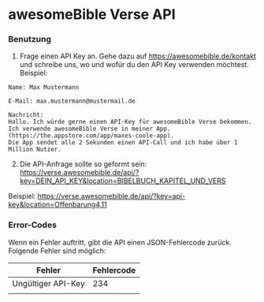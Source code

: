 # awesomeBible Verse API

### Benutzung
1. Frage einen API Key an. Gehe dazu auf https://awesomebible.de/kontakt und schreibe uns, wo und wofür du den API Key verwenden möchtest.
  Beispiel:
  ```
  Name: Max Mustermann
  
  E-Mail: max.mustermann@mustermail.de
  
  Nachricht: 
  Hallo. Ich würde gerne einen API-Key für awesomeBible Verse bekommen.
  Ich verwende awesomeBible Verse in meiner App. (https://the.appstore.com/app/maxes-coole-app).
  Die App sendet alle 2 Sekunden einen API-Call und ich habe über 1 Million Nutzer.
  ```


2. Die API-Anfrage sollte so geformt sein: https://verse.awesomebible.de/api/?key=DEIN_API_KEY&location=BIBELBUCH_KAPITEL_UND_VERS

Beispiel: https://verse.awesomebible.de/api/?key=api-key&location=Offenbarung4,11


### Error-Codes
Wenn ein Fehler auftritt, gibt die API einen JSON-Fehlercode zurück.
Folgende Fehler sind möglich:

| Fehler  | Fehlercode  |
|---|---|
| Ungültiger API-Key  | 234  |
|   |   |